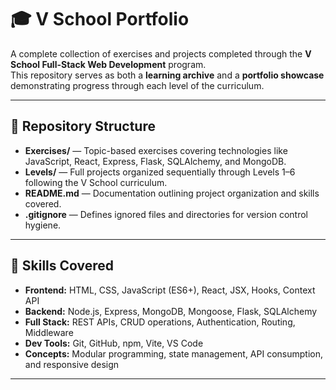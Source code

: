 # 🎓 V School Portfolio

A complete collection of exercises and projects completed through the **V School Full-Stack Web Development** program.  
This repository serves as both a **learning archive** and a **portfolio showcase** demonstrating progress through each level of the curriculum.

---

## 📁 Repository Structure

- **Exercises/** — Topic-based exercises covering technologies like JavaScript, React, Express, Flask, SQLAlchemy, and MongoDB.  
- **Levels/** — Full projects organized sequentially through Levels 1–6 following the V School curriculum.  
- **README.md** — Documentation outlining project organization and skills covered.  
- **.gitignore** — Defines ignored files and directories for version control hygiene.

---

## 🧠 Skills Covered

- **Frontend:** HTML, CSS, JavaScript (ES6+), React, JSX, Hooks, Context API  
- **Backend:** Node.js, Express, MongoDB, Mongoose, Flask, SQLAlchemy  
- **Full Stack:** REST APIs, CRUD operations, Authentication, Routing, Middleware  
- **Dev Tools:** Git, GitHub, npm, Vite, VS Code  
- **Concepts:** Modular programming, state management, API consumption, and responsive design  

---


